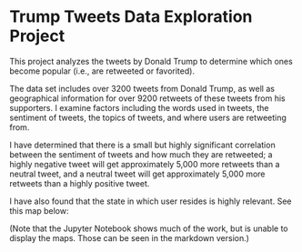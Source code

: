 # Trump Tweets Data Exploration Project

This project analyzes the tweets by Donald Trump to determine which ones become popular (i.e., are retweeted or favorited). 

The data set includes over 3200 tweets from Donald Trump, as well as geographical information for over 9200 retweets of these tweets from his supporters. I examine factors including the words used in tweets, the sentiment of tweets, the topics of tweets, and where users are retweeting from.

I have determined that there is a small but highly significant correlation between the sentiment of tweets and how much they are retweeted; a highly negative tweet will get approximately 5,000 more retweets than a neutral tweet, and a neutral tweet will get approximately 5,000 more retweets than a highly positive tweet.

I have also found that the state in which user resides is highly relevant. See this map below:

(Note that the Jupyter Notebook shows much of the work, but is unable to display the maps. Those can be seen in the markdown version.)
